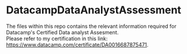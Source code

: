 # DatacampDataAnalystAssessment
The files within this repo contains the relevant information required for Datacamp's Certified Data analyst Assesment.<br>
Please refer to my certification in this link: https://www.datacamp.com/certificate/DA0016687875471.
